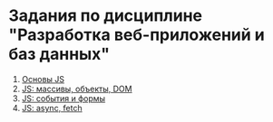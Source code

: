 # Задания по дисциплине<br>"Разработка веб-приложений и баз данных"

1. [Основы JS](labs/lab1.md)
1. [JS: массивы, объекты, DOM](labs/lab2.md)
1. [JS: события и формы](labs/lab3.md)
1. [JS: async, fetch](labs/lab4.md)